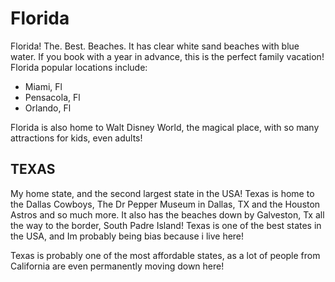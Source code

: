 
# Florida

Florida! The. Best. Beaches. It has clear white sand beaches with blue water. If you book with a year in advance, this is the perfect family vacation! Florida popular locations include: 

- Miami, Fl
- Pensacola, Fl
- Orlando, Fl

Florida is also home to Walt Disney World, the magical place, with so many attractions for kids, even adults!


## TEXAS

My home state, and the second largest state in the USA! Texas is home to the Dallas Cowboys, The Dr Pepper Museum in Dallas, TX and the Houston Astros and so much more. It also has the beaches down by Galveston, Tx all the way to the border, South Padre Island! Texas is one of the best states in the USA, and Im probably being bias because i live here!

Texas is probably one of the most affordable states, as a lot of people from California are even permanently moving down here!